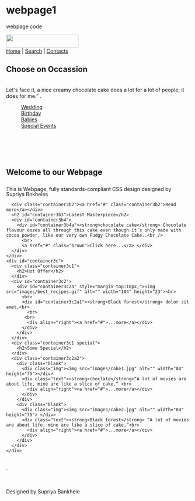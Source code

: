 # webpage1
webpage code
<!DOCTYPE HTML PUBLIC "-//W3C//DTD HTML 4.01 Transitional//EN" "http://www.w3.org/TR/html4/loose.dtd">
<html>
<head>
<title>Favarite Cakes<br />by supriya</title>
<meta http-equiv="Content-Type" content="text/html; charset=iso-8859-1">
<link href="style.css" rel="stylesheet" type="text/css">
</head>
<body>
<div id="frame">
  <div id="container1">
    <div id="header1"> </div>
    <div id="header2"><a href="#"><img src="images/favarite.gif" alt="" width="198" height="36"></a> </div>
    <div id="header3a">
      <div class="nav"><a href="#" class="nav">Home</a> | <a href="#" class="nav">Search</a> | <a href="#">Contacts</a></div>
    </div>
    <div id="header3b">
      <h2 id="header3b1">Choose on Occassion</h2>
      <div id="header3b2"> </div>
    </div>
  </div>
  <div id="container2">
    <div id="container2a">&nbsp;</div>
    <div id="container2b">
      <div id="container2b1">Let's face it, a nice creamy chocolate cake does a lot for a lot of people; it does for me.” . </div>
      <div class="container2b2" style="margin-top:13px;"><img src="images/icon_arrow.gif" alt="" width="8" height="7"> <img src="images/blank.gif" alt="" width="25" height="1"> <a href="#" class="links">Wedding</a></div>
      <div class="container2b2"><img src="images/icon_arrow.gif" alt="" width="8" height="7"> <img src="images/blank.gif" alt="" width="25" height="1"> <a href="#" class="links">Birthday</a></div>
      <div class="container2b2"><img src="images/icon_arrow.gif" alt="" width="8" height="7"> <img src="images/blank.gif" alt="" width="25" height="1"> <a href="#" class="links">Babies</a></div>
      <div class="container2b2"><img src="images/icon_arrow.gif" alt="" width="8" height="7"> <img src="images/blank.gif" alt="" width="25" height="8"> <a href="#" class="links">Special Events</a></div>
    </div>
  </div>
  <div id="container3">
    <div id="container3a">
      <div class="container3a1" style="margin-top:16px;"><a href="#"><img src="images/about_us.gif" alt="" width="48" height="11" border="0"></a> </div>
      <div class="container3a1"><a href="#"><img src="images/services.gif" alt="" width="46" height="12" border="0"></a> </div>
      <div class="container3a1"><a href="#"><img src="images/food_gallery.gif" alt="" width="66" height="13" border="0"></a> </div>
      <div class="container3a1"><a href="#"><img src="images/pricing_ordering.gif" alt="" width="98" height="14" border="0"></a> </div>
      <div class="container3a1">&nbsp;</div>
    </div>
    <div id="container3b">
      <div id="container3b1" style="line-height:14px;">
        <h2>Welcome to our Webpage</h2>
        <br>
        This is Webpage, fully standards-compliant CSS design designed by Supriya Bnkheles <br />
       
      <div class="container3b2"><a href="#" class="container3b2">Read more</a></div>
      <h2 id="container3b3">Latest Masterpiece</h2>
      <div id="container3b4">
        <div id="container3b4a"><strong>chocolate cake</strong> Chocolate flavour oozes all through this cake even though it’s only made with cocoa powder, like our very own Fudgy Chocolate Cake..<br />
          <br>
          <a href="#" class="brown">Click here...</a> </div>
      </div>
    </div>
    <div id="container3c">
      <div class="container3c1">
        <h2>Hot Offer</h2>
      </div>
      <div id="container3c2">
        <div id="container3c2a" style="margin-top:10px;"><img src="images/best_recipes.gif" alt="" width="104" height="23"><br>
          <br>
          <div id="container3c2a1"><strong>Black forest</strong> dolor sit amet,<br>
            <br>
           <br>
            <div align="right"><a href="#">...more</a></div>
          </div>
        </div>
      </div>
      <div class="container3c1 special">
        <h2>Some Special</h2>
      </div>
      <div class="container3c2a2">
        <div class="blank">
          <div class="img"><img src="images/cake1.jpg" alt="" width="84" height="75"></div>
          <div class="text"><strong>choclate</strong>“A lot of movies are about life, mine are like a slice of cake.” <br>
            <div align="right"><a href="#">...more</a></div>
          </div>
        </div>
        <div class="blank">
          <div class="img"><img src="images/cake2.jpg" alt="" width="84" height="75"> </div>
          <div class="text"><strong>Black forest</strong> “A lot of movies are about life, mine are like a slice of cake.”<br>
            <div align="right"><a href="#">...more</a></div>
          </div>
        </div>
      </div>
    </div>
  </div>
  <div id="container4">
    <div id="container4a">&nbsp;</div>
    <div id="container4b">.</div>
    <br class="spacer">
    <br class="spacer">
    <p>Designed by  Supriya Bankhele</p>
  </div>
</div>
</body>
</html>
